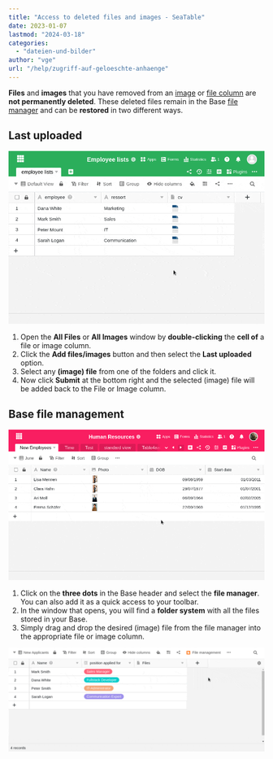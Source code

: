 ```yaml
---
title: "Access to deleted files and images - SeaTable"
date: 2023-01-07
lastmod: "2024-03-18"
categories: 
  - "dateien-und-bilder"
author: "vge"
url: "/help/zugriff-auf-geloeschte-anhaenge"
---
```


**Files** and **images** that you have removed from an [image](https://seatable.io/en/docs/dateien-und-bilder/die-bild-spalte/) or [file column](https://seatable.io/en/docs/datei-und-bildanhaenge/die-datei-spalte/) are **not permanently deleted**. These deleted files remain in the Base [file manager](https://seatable.io/en/docs/dateien-und-bilder/das-dateimanagement-einer-base/) and can be **restored** in two different ways.

## Last uploaded

![Access to deleted files via the &quot;Last uploaded&quot; section of a file column](images/recently-uploaded-files.gif)

1. Open the **All Files** or **All Images** window by **double-clicking** the **cell of** a file or image column.
2. Click the **Add files/images** button and then select the **Last uploaded** option.
3. Select any **(image) file** from one of the folders and click it.
4. Now click **Submit** at the bottom right and the selected (image) file will be added back to the File or Image column.

## Base file management

![The file management of a base](images/file-management.gif)

1. Click on the **three dots** in the Base header and select the **file manager**. You can also add it as a quick access to your toolbar.
2. In the window that opens, you will find a **folder system** with all the files stored in your Base.
3. Simply drag and drop the desired (image) file from the file manager into the appropriate file or image column.

![Drag and drop files from file management to appropriate table columns](images/drag-files-via-drag-and-drop-from-file-management-to-columns.gif)
